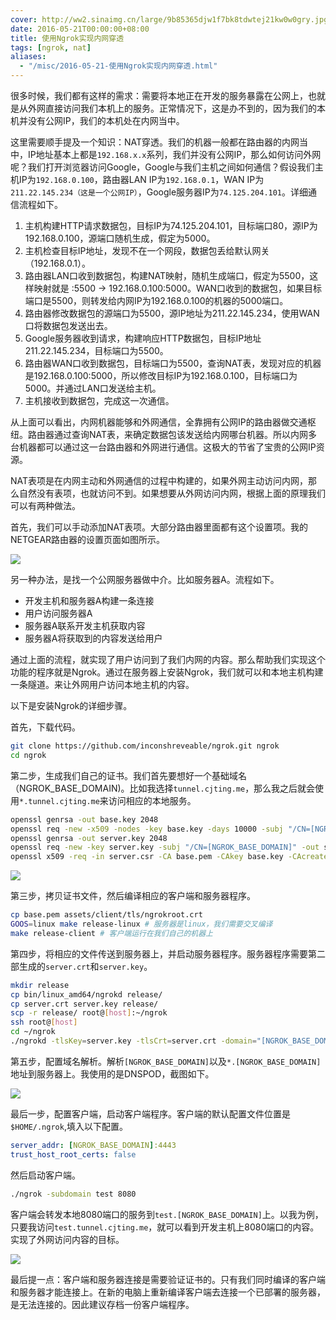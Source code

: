 ```yaml
---
cover: http://ww2.sinaimg.cn/large/9b85365djw1f7bk8tdwtej21kw0w0gry.jpg
date: 2016-05-21T00:00:00+08:00
title: 使用Ngrok实现内网穿透
tags: [ngrok, nat]
aliases:
  - "/misc/2016-05-21-使用Ngrok实现内网穿透.html"
---
```

很多时候，我们都有这样的需求：需要将本地正在开发的服务暴露在公网上，也就是从外网直接访问我们本机上的服务。正常情况下，这是办不到的，因为我们的本机并没有公网IP，我们的本机处在内网当中。

这里需要顺手提及一个知识：NAT穿透。我们的机器一般都在路由器的内网当中，IP地址基本上都是`192.168.x.x`系列，我们并没有公网IP，那么如何访问外网呢？我们打开浏览器访问Google，Google与我们主机之间如何通信？假设我们主机IP为`192.168.0.100`，路由器LAN IP为`192.168.0.1`，WAN IP为`211.22.145.234（这是一个公网IP）`，Google服务器IP为`74.125.204.101`。详细通信流程如下。

<!--more-->

1. 主机构建HTTP请求数据包，目标IP为74.125.204.101，目标端口80，源IP为192.168.0.100，源端口随机生成，假定为5000。
2. 主机检查目标IP地址，发现不在一个网段，数据包丢给默认网关（192.168.0.1）。
3. 路由器LAN口收到数据包，构建NAT映射，随机生成端口，假定为5500，这样映射就是 :5500 -> 192.168.0.100:5000。WAN口收到的数据包，如果目标端口是5500，则转发给内网IP为192.168.0.100的机器的5000端口。
4. 路由器修改数据包的源端口为5500，源IP地址为211.22.145.234，使用WAN口将数据包发送出去。
5. Google服务器收到请求，构建响应HTTP数据包，目标IP地址211.22.145.234，目标端口为5500。
6. 路由器WAN口收到数据包，目标端口为5500，查询NAT表，发现对应的机器是192.168.0.100:5000，所以修改目标IP为192.168.0.100，目标端口为5000。并通过LAN口发送给主机。
7. 主机接收到数据包，完成这一次通信。

从上面可以看出，内网机器能够和外网通信，全靠拥有公网IP的路由器做交通枢纽。路由器通过查询NAT表，来确定数据包该发送给内网哪台机器。所以内网多台机器都可以通过这一台路由器和外网进行通信。这极大的节省了宝贵的公网IP资源。

NAT表项是在内网主动和外网通信的过程中构建的，如果外网主动访问内网，那么自然没有表项，也就访问不到。如果想要从外网访问内网，根据上面的原理我们可以有两种做法。

首先，我们可以手动添加NAT表项。大部分路由器里面都有这个设置项。我的NETGEAR路由器的设置页面如图所示。

![](http://ww2.sinaimg.cn/large/9b85365dgw1f43dxm3ux6j21gz0jo78u.jpg)

另一种办法，是找一个公网服务器做中介。比如服务器A。流程如下。

- 开发主机和服务器A构建一条连接
- 用户访问服务器A
- 服务器A联系开发主机获取内容
- 服务器A将获取到的内容发送给用户

通过上面的流程，就实现了用户访问到了我们内网的内容。那么帮助我们实现这个功能的程序就是Ngrok。通过在服务器上安装Ngrok，我们就可以和本地主机构建一条隧道。来让外网用户访问本地主机的内容。

以下是安装Ngrok的详细步骤。

首先，下载代码。

```bash
git clone https://github.com/inconshreveable/ngrok.git ngrok
cd ngrok
```

第二步，生成我们自己的证书。我们首先要想好一个基础域名（NGROK_BASE_DOMAIN)。比如我选择`tunnel.cjting.me`，那么我之后就会使用`*.tunnel.cjting.me`来访问相应的本地服务。

```bash
openssl genrsa -out base.key 2048
openssl req -new -x509 -nodes -key base.key -days 10000 -subj "/CN=[NGROK_BASE_DOMAIN]" -out base.pem
openssl genrsa -out server.key 2048
openssl req -new -key server.key -subj "/CN=[NGROK_BASE_DOMAIN]" -out server.csr
openssl x509 -req -in server.csr -CA base.pem -CAkey base.key -CAcreateserial -days 10000 -out server.crt
```

![](http://ww2.sinaimg.cn/large/9b85365djw1f439iat2lpj20qi0g5grx.jpg)

第三步，拷贝证书文件，然后编译相应的客户端和服务器程序。

```bash
cp base.pem assets/client/tls/ngrokroot.crt
GOOS=linux make release-linux # 服务器是linux，我们需要交叉编译
make release-client # 客户端运行在我们自己的机器上
```

第四步，将相应的文件传送到服务器上，并启动服务器程序。服务器程序需要第二部生成的`server.crt`和`server.key`。

```bash
mkdir release
cp bin/linux_amd64/ngrokd release/
cp server.crt server.key release/
scp -r release/ root@[host]:~/ngrok
ssh root@[host]
cd ~/ngrok
./ngrokd -tlsKey=server.key -tlsCrt=server.crt -domain="[NGROK_BASE_DOMAIN]" -httpAddr=":80" -httpsAddr=":443"
```

第五步，配置域名解析。解析`[NGROK_BASE_DOMAIN]`以及`*.[NGROK_BASE_DOMAIN]`地址到服务器上。我使用的是DNSPOD，截图如下。

![](http://ww1.sinaimg.cn/large/9b85365djw1f43rtmytwvj20nn0bqwgl.jpg)

最后一步，配置客户端，启动客户端程序。客户端的默认配置文件位置是`$HOME/.ngrok`,填入以下配置。

```yaml
server_addr: [NGROK_BASE_DOMAIN]:4443
trust_host_root_certs: false
```

然后启动客户端。

```bash
./ngrok -subdomain test 8080
```

客户端会转发本地8080端口的服务到`test.[NGROK_BASE_DOMAIN]`上。以我为例，只要我访问`test.tunnel.cjting.me`，就可以看到开发主机上8080端口的内容。实现了外网访问内容的目标。

![](http://ww2.sinaimg.cn/large/9b85365dgw1f43t9r2wshj20iq06i74v.jpg)

最后提一点：客户端和服务器连接是需要验证证书的。只有我们同时编译的客户端和服务器才能连接上。在新的电脑上重新编译客户端去连接一个已部署的服务器，是无法连接的。因此建议存档一份客户端程序。
